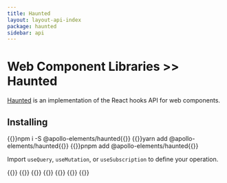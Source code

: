```yaml
---
title: Haunted
layout: layout-api-index
package: haunted
sidebar: api
---
```


# Web Component Libraries >> Haunted

[Haunted](https://github.com/matthewp/haunted) is an implementation of the React hooks API for web components.

## Installing

<code-tabs collection="package-managers" default-tab="npm">
  {{<code-tab package="npm">}}npm i -S @apollo-elements/haunted{{</code-tab>}}
  {{<code-tab package="yarn">}}yarn add @apollo-elements/haunted{{</code-tab>}}
  {{<code-tab package="pnpm">}}pnpm add @apollo-elements/haunted{{</code-tab>}}
</code-tabs>

Import `useQuery`, `useMutation`, or `useSubscription` to define your operation.

{{<docs-playground id="apollo-haunted" lang="ts">}}
  {{<playground-file name="Hello.ts" include="Hello.ts" />}}
  {{<playground-file name="index.html" include="index.html" />}}
  {{<playground-file name="style.css" include="style.css" />}}
  {{<playground-file name="Hello.query.graphql.ts" include="Hello.query.graphql.ts" />}}
  {{<playground-file name="client.ts" include="client.ts" />}}
{{</docs-playground>}}

<style>
  #apollo-haunted {
    --playground-preview-width: 300px;
  }
</style>
